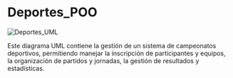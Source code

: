 # Deportes_POO

![Deportes_UML](https://github.com/user-attachments/assets/baa39c46-9137-4790-baa6-8acf988a32e3)


Este diagrama UML contiene la gestión de un sistema de campeonatos deportivos, permitiendo manejar la inscripción de participantes y equipos, la organización de partidos y jornadas, la gestión de resultados y estadísticas.
